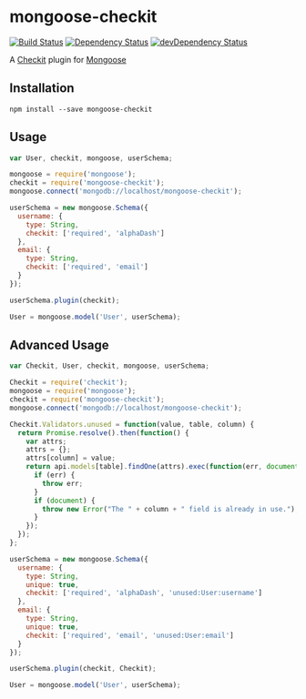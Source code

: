 mongoose-checkit
================

[![Build Status](https://travis-ci.org/keifukuda/mongoose-checkit.svg?branch=master)](https://travis-ci.org/keifukuda/mongoose-checkit)
[![Dependency Status](https://david-dm.org/keifukuda/mongoose-checkit.svg?theme=shields.io)](https://david-dm.org/keifukuda/mongoose-checkit)
[![devDependency Status](https://david-dm.org/keifukuda/mongoose-checkit/dev-status.svg?theme=shields.io)](https://david-dm.org/keifukuda/mongoose-checkit#info=devDependencies)

A [Checkit](https://github.com/tgriesser/checkit) plugin for [Mongoose](https://github.com/LearnBoost/mongoose)


Installation
------------

`npm install --save mongoose-checkit`


Usage
-----

```javascript
var User, checkit, mongoose, userSchema;

mongoose = require('mongoose');
checkit = require('mongoose-checkit');
mongoose.connect('mongodb://localhost/mongoose-checkit');

userSchema = new mongoose.Schema({
  username: {
    type: String,
    checkit: ['required', 'alphaDash']
  },
  email: {
    type: String,
    checkit: ['required', 'email']
  }
});

userSchema.plugin(checkit);

User = mongoose.model('User', userSchema);
```


Advanced Usage
--------------

```javascript
var Checkit, User, checkit, mongoose, userSchema;

Checkit = require('checkit');
mongoose = require('mongoose');
checkit = require('mongoose-checkit');
mongoose.connect('mongodb://localhost/mongoose-checkit');

Checkit.Validators.unused = function(value, table, column) {
  return Promise.resolve().then(function() {
    var attrs;
    attrs = {};
    attrs[column] = value;
    return api.models[table].findOne(attrs).exec(function(err, document) {
      if (err) {
        throw err;
      }
      if (document) {
        throw new Error("The " + column + " field is already in use.");
      }
    });
  });
};

userSchema = new mongoose.Schema({
  username: {
    type: String,
    unique: true,
    checkit: ['required', 'alphaDash', 'unused:User:username']
  },
  email: {
    type: String,
    unique: true,
    checkit: ['required', 'email', 'unused:User:email']
  }
});

userSchema.plugin(checkit, Checkit);

User = mongoose.model('User', userSchema);
```
